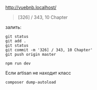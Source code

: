 http://vuebnb.localhost/

> [326] / 343, 10 Chapter

залить:
```
git status
git add .
git status
git commit -m '326] / 343, 10 Chapter'
git push origin master
```

```
npm run dev
```


Если artisan не находит класс
```
composer dump-autoload
```